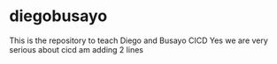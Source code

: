 # diegobusayo
This is the repository to teach Diego and Busayo CICD
Yes we are very serious about cicd 
am adding 2 lines
